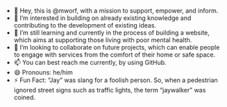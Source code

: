 - 👋 Hey, this is @mworf, with a mission to support, empower, and inform.
- 👀 I’m interested in building on already existing knowledge and contributing to the development of existing ideas.
- 🌱 I’m still learning and currently in the process of building a website, which aims at supporting those living with poor mental health.
- 💞️ I’m looking to collaborate on future projects, which can enable people to engage with services from the comfort of their home or safe space.
- 📫 You can best reach me currently, by using GitHub.
- 😄 Pronouns: he/him
- ⚡ Fun Fact: “Jay” was slang for a foolish person. So, when a pedestrian ignored street signs such as traffic lights, the term “jaywalker" was coined.

<!---
mworf/mworf is a ✨ special ✨ repository because its `README.md` (this file) appears on your GitHub profile.
You can click the Preview link to take a look at your changes.
--->

